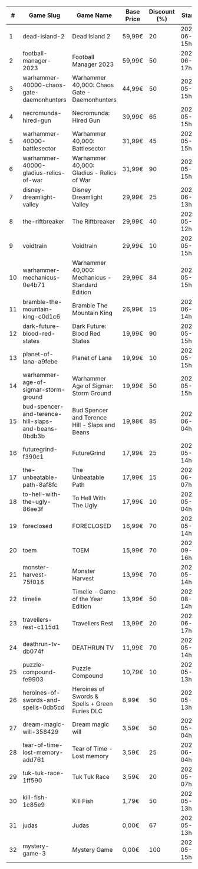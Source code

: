 |#|Game Slug|Game Name|Base Price|Discount (%)|Starts|Ends|
|---|---|---|---|---|---|---|
|1|dead-island-2|Dead Island 2|59,99€|20|2023-06-06 15h|2023-06-15 15h|
|2|football-manager-2023|Football Manager 2023|59,99€|50|2023-06-22 17h|2023-07-13 17h|
|3|warhammer-40000-chaos-gate-daemonhunters|Warhammer 40,000: Chaos Gate - Daemonhunters|44,99€|50|2023-05-25 15h|2023-06-01 15h|
|4|necromunda-hired-gun|Necromunda: Hired Gun|39,99€|65|2023-05-25 15h|2023-06-01 15h|
|5|warhammer-40000-battlesector|Warhammer 40,000: Battlesector|31,99€|45|2023-05-25 15h|2023-06-01 15h|
|6|warhammer-40000-gladius-relics-of-war|Warhammer 40,000: Gladius - Relics of War|31,99€|90|2023-05-25 15h|2023-06-01 15h|
|7|disney-dreamlight-valley|Disney Dreamlight Valley|29,99€|25|2023-06-02 13h|2023-06-15 13h|
|8|the-riftbreaker|The Riftbreaker|29,99€|40|2023-05-29 12h|2023-06-15 12h|
|9|voidtrain|Voidtrain|29,99€|10|2023-05-23 15h|2023-06-15 15h|
|10|warhammer-mechanicus-0e4b71|Warhammer 40,000: Mechanicus - Standard Edition|29,99€|84|2023-05-25 15h|2023-06-01 15h|
|11|bramble-the-mountain-king-c0d1c6|Bramble The Mountain King|26,99€|15|2023-06-05 14h|2023-06-12 14h|
|12|dark-future-blood-red-states|Dark Future: Blood Red States|19,99€|90|2023-05-25 15h|2023-06-01 15h|
|13|planet-of-lana-a9febe|Planet of Lana|19,99€|10|2023-05-23 15h|2023-05-30 15h|
|14|warhammer-age-of-sigmar-storm-ground|Warhammer Age of Sigmar: Storm Ground|19,99€|50|2023-05-25 15h|2023-06-01 15h|
|15|bud-spencer-and-terence-hill-slaps-and-beans-0bdb3b|Bud Spencer and Terence Hill - Slaps and Beans|19,98€|85|2023-06-16 04h|2023-08-02 04h|
|16|futuregrind-f390c1|FutureGrind|17,99€|25|2023-05-23 14h|2023-05-30 14h|
|17|the-unbeatable-path-8af8fc|The Unbeatable Path|17,99€|15|2023-06-01 07h|2023-06-11 07h|
|18|to-hell-with-the-ugly-86ee3f|To Hell With The Ugly|17,99€|10|2023-05-30 04h|2023-06-06 04h|
|19|foreclosed|FORECLOSED|16,99€|70|2023-05-29 14h|2023-06-05 14h|
|20|toem|TOEM|15,99€|70|2023-09-11 16h|2023-09-24 16h|
|21|monster-harvest-75f018|Monster Harvest|13,99€|70|2023-05-29 14h|2023-06-05 14h|
|22|timelie|Timelie - Game of the Year Edition|13,99€|50|2023-08-01 14h|2023-08-15 14h|
|23|travellers-rest-c115d1|Travellers Rest|13,99€|20|2023-06-01 17h|2023-06-15 17h|
|24|deathrun-tv-db074f|DEATHRUN TV|11,99€|70|2023-05-29 14h|2023-06-05 14h|
|25|puzzle-compound-fe9903|Puzzle Compound|10,79€|10|2023-05-25 13h|2023-06-01 13h|
|26|heroines-of-swords-and-spells-0db5cd|Heroines of Swords & Spells + Green Furies DLC|8,99€|50|2023-05-29 13h|2023-06-05 13h|
|27|dream-magic-will-358429|Dream magic will|3,59€|50|2023-05-24 04h|2023-06-20 04h|
|28|tear-of-time-lost-memory-add761|Tear of Time - Lost memory|3,59€|25|2023-06-21 04h|2023-06-28 04h|
|29|tuk-tuk-race-1ff590|Tuk Tuk Race|3,59€|20|2023-05-25 07h|2023-06-01 07h|
|30|kill-fish-1c85e9|Kill Fish|1,79€|50|2023-05-29 13h|2023-06-05 13h|
|31|judas|Judas|0,00€|67|2023-05-29 13h|2023-06-05 13h|
|32|mystery-game-3|Mystery Game|0,00€|100|2023-05-25 15h|2023-06-01 15h|
